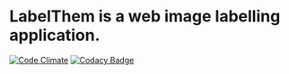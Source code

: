 # LabelThem is a web image labelling application.

[![Code Climate](https://codeclimate.com/github/innosoft-pro/label-them/badges/gpa.svg)](https://codeclimate.com/github/innosoft-pro/label-them)
[![Codacy Badge](https://api.codacy.com/project/badge/Grade/f2b9d8085de74216af2bbc0d221de926)](https://www.codacy.com/app/al73rus/label-them?utm_source=github.com&amp;utm_medium=referral&amp;utm_content=innosoft-pro/label-them&amp;utm_campaign=Badge_Grade)
